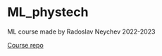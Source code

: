 # ML_phystech
ML course made by Radoslav Neychev
2022-2023

[Course repo](https://github.com/girafe-ai/ml-course/tree/22f_basic)
